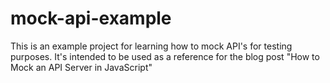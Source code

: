 # mock-api-example
This is an example project for learning how to mock API's for testing purposes. It's intended to be used as a reference for the blog post "How to Mock an API Server in JavaScript"
